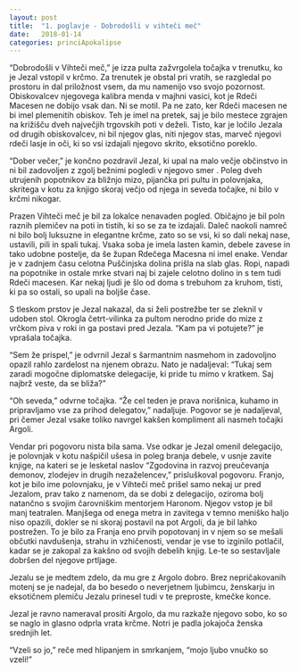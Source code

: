 ```yaml
---
layout: post
title:  "1. poglavje - Dobrodošli v vihteči meč"
date:   2018-01-14
categories: princiApokalipse
---
```

“Dobrodošli v Vihteči meč,” je izza pulta zažvrgolela točajka v trenutku, ko je Jezal vstopil v krčmo. Za trenutek je obstal pri vratih, se razgledal po prostoru in dal priložnost vsem, da mu namenijo vso svojo pozornost. Obiskovalcev njegovega kalibra menda v majhni vasici, kot je Rdeči Macesen ne dobijo vsak dan. Ni se motil. Pa ne zato, ker Rdeči macesen ne bi imel plemenitih obiskov. Teh je imel na pretek, saj je bilo mestece zgrajen na križišču dveh največjih trgovskih poti v deželi. Tisto, kar je ločilo Jezala od drugih obiskovalcev, ni bil njegov glas, niti njegov stas, marveč njegovi rdeči lasje in oči, ki so vsi izdajali njegovo skrito, eksotično poreklo.

“Dober večer,” je končno pozdravil Jezal, ki upal na malo večje občinstvo in ni bil zadovoljen z zgolj bežnimi pogledi v njegovo smer . Poleg dveh utrujenih popotnikov za bližnjo mizo, pijančka pri pultu in polovnjaka, skritega v kotu za knjigo skoraj večjo od njega in seveda točajke, ni bilo v krčmi nikogar.

Prazen Vihteči meč je bil za lokalce nenavaden pogled. Običajno je bil poln raznih plemičev na poti in tistih, ki so se za te izdajali. Daleč naokoli namreč ni bilo bolj luksuzne in elegantne krčme, zato so se vsi, ki so dali nekaj nase, ustavili, pili in spali tukaj. Vsaka soba je imela lasten kamin, debele zavese in tako udobne postelje, da še župan Rdečega Macesna ni imel enake. Vendar je v zadnjem času celotna Puščinjska dolina prišla na slab glas. Ropi, napadi na popotnike in ostale mrke stvari naj bi zajele celotno dolino in s tem tudi Rdeči macesen. Kar nekaj ljudi je šlo od doma s trebuhom za kruhom, tisti, ki pa so ostali, so upali na boljše čase.

S tleskom prstov je Jezal nakazal, da si želi postrežbe ter se zleknil v udoben stol. Okrogla četrt-vilinka za pultom nerodno pride do mize z vrčkom piva v roki in ga postavi pred Jezala.
“Kam pa vi potujete?” je vprašala točajka.

“Sem že prispel,” je odvrnil Jezal s šarmantnim nasmehom in zadovoljno opazil rahlo zardelost na njenem obrazu. Nato je nadaljeval: “Tukaj sem zaradi mogočne diplomatske delegacije, ki pride tu mimo v kratkem. Saj najbrž veste, da se bliža?”

“Oh seveda,” odvrne točajka. “Že cel teden je prava norišnica, kuhamo in pripravljamo vse za prihod delegatov,” nadaljuje. Pogovor se je nadaljeval, pri čemer Jezal vsake toliko navrgel kakšen kompliment ali nasmeh točajki Argoli.

Vendar pri pogovoru nista bila sama. Vse odkar je Jezal omenil delegacijo, je polovnjak v kotu našpičil ušesa in poleg branja debele, v usnje zavite knjige, na kateri se je lesketal naslov “Zgodovina in razvoj preučevanja demonov, zlodejev in drugih nezaželencev,” prisluškoval pogovoru. Franjo, kot je bilo ime polovnjaku, je v Vihteči meč prišel samo nekaj ur pred Jezalom, prav tako z namenom, da se dobi z delegacijo, oziroma bolj natančno s svojim čarovniškim mentorjem Haronom. Njegov vstop je bil manj teatralen. Manjšega od enega metra in zavitega v temno meniško haljo niso opazili, dokler se ni skoraj postavil na pot Argoli, da je bil lahko postrežen. To je bilo za Franja eno prvih popotovanj in v njem so se mešali občutki navdušenja, strahu in vzhičenosti, vendar je vse to izginilo potlačil, kadar se je zakopal za kakšno od svojih debelih knjig. Le-te so sestavljale dobršen del njegove prtljage.

Jezalu se je medtem zdelo, da mu gre z Argolo dobro. Brez nepričakovanih motenj se je nadejal, da bo besedo o neverjetnem ljubimcu, ženskarju in eksotičnem plemiču Jezalu prinesel tudi v te preproste, kmečke konce. 

Jezal je ravno nameraval prositi Argolo, da mu razkaže njegovo sobo, ko so se naglo in glasno odprla vrata krčme. Notri je padla jokajoča ženska srednjih let.

“Vzeli so jo,” reče med hlipanjem in smrkanjem, “mojo ljubo vnučko so vzeli!”